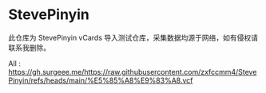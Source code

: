 # StevePinyin

此仓库为 StevePinyin vCards 导入测试仓库，采集数据均源于网络，如有侵权请联系我删除。

All : https://gh.surgeee.me/https://raw.githubusercontent.com/zxfccmm4/StevePinyin/refs/heads/main/%E5%85%A8%E9%83%A8.vcf

